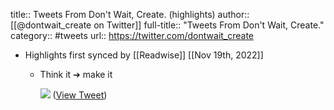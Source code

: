 title:: Tweets From Don't Wait, Create. (highlights)
author:: [[@dontwait_create on Twitter]]
full-title:: "Tweets From Don't Wait, Create."
category:: #tweets
url:: https://twitter.com/dontwait_create

- Highlights first synced by [[Readwise]] [[Nov 19th, 2022]]
	- Think it ➔ make it 
	  
	  ![](https://pbs.twimg.com/media/FJ3aWy-WYAIXGMM.jpg) ([View Tweet](https://twitter.com/dontwait_create/status/1485583540423204868))